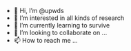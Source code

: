 - 👋 Hi, I’m @upwds
- 👀 I’m interested in all kinds of research
- 🌱 I’m currently learning to survive
- 💞️ I’m looking to collaborate on ...
- 📫 How to reach me ...

<!---
upwds/upwds is a ✨ special ✨ repository because its `README.md` (this file) appears on your GitHub profile.
You can click the Preview link to take a look at your changes.
--->
